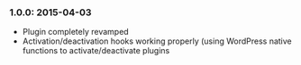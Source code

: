 ### 1.0.0: 2015-04-03

* Plugin completely revamped
* Activation/deactivation hooks working properly (using WordPress native functions to activate/deactivate plugins